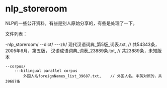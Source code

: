 nlp_storeroom
=============

NLP的一些公开资料，有些是别人原始分享的，有些是处理了一下。

文件列表：

-nlp_storeroom/
	--dict/
		---zh/
			现代汉语词典_第5版_词表.txt,	// 共54343条，2005年6月，第五版，
			汉语成语词典_词表_23889条.txt,	// 共23889条，未知版本
			
	--corpus/
		---bilingual parallel corpus
			外国人名foreignNames_list_39687.txt, 	// 外国人名，中英对照的，共39687条
